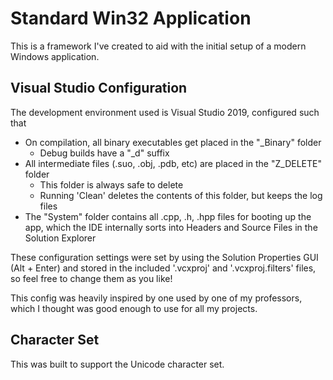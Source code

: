 # Standard Win32 Application
This is a framework I've created to aid with the initial setup of a modern Windows application.

## Visual Studio Configuration
The development environment used is Visual Studio 2019, configured such that
* On compilation, all binary executables get placed in the "_Binary" folder
  * Debug builds have a "_d" suffix
* All intermediate files (.suo, .obj, .pdb, etc) are placed in the "Z_DELETE" folder
  * This folder is always safe to delete
  * Running 'Clean' deletes the contents of this folder, but keeps the log files
* The "System" folder contains all .cpp, .h, .hpp files for booting up the app, 
which the IDE internally sorts into Headers and Source Files in the Solution Explorer

These configuration settings were set by using the Solution Properties GUI (Alt + Enter) and stored in the included '.vcxproj' and '.vcxproj.filters' files, so feel free to change them as you like!

This config was heavily inspired by one used by one of my professors, which I thought was good enough to use for all my projects.

## Character Set
This was built to support the Unicode character set.
